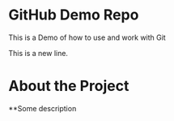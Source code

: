 # GitHub Demo Repo
This is a Demo of how to use and work with Git

This is a new line.

# About the Project
**Some description
